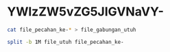 # YWlzZW5vZG5JIGVNaVY-
```bash
cat file_pecahan_ke-* > file_gabungan_utuh
```
```bash
split -b 1M file_utuh file_pecahan_ke-
```
<!--https://chatgpt.com/share/68a5af83-5d48-800d-87a9-cc47a0d6a6b6-->
